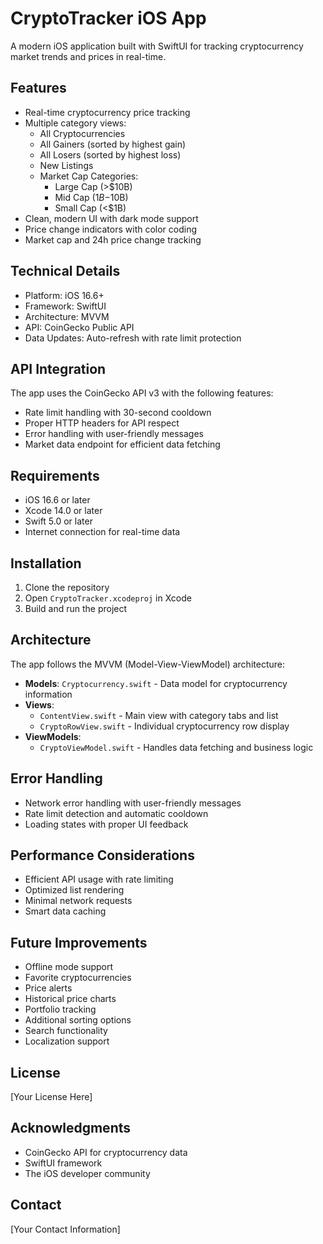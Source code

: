 # CryptoTracker iOS App

A modern iOS application built with SwiftUI for tracking cryptocurrency market trends and prices in real-time.

## Features

- Real-time cryptocurrency price tracking
- Multiple category views:
  - All Cryptocurrencies
  - All Gainers (sorted by highest gain)
  - All Losers (sorted by highest loss)
  - New Listings
  - Market Cap Categories:
    * Large Cap (>$10B)
    * Mid Cap ($1B-$10B)
    * Small Cap (<$1B)
- Clean, modern UI with dark mode support
- Price change indicators with color coding
- Market cap and 24h price change tracking

## Technical Details

- Platform: iOS 16.6+
- Framework: SwiftUI
- Architecture: MVVM
- API: CoinGecko Public API
- Data Updates: Auto-refresh with rate limit protection

## API Integration

The app uses the CoinGecko API v3 with the following features:
- Rate limit handling with 30-second cooldown
- Proper HTTP headers for API respect
- Error handling with user-friendly messages
- Market data endpoint for efficient data fetching

## Requirements

- iOS 16.6 or later
- Xcode 14.0 or later
- Swift 5.0 or later
- Internet connection for real-time data

## Installation

1. Clone the repository
2. Open `CryptoTracker.xcodeproj` in Xcode
3. Build and run the project

## Architecture

The app follows the MVVM (Model-View-ViewModel) architecture:

- **Models**: `Cryptocurrency.swift` - Data model for cryptocurrency information
- **Views**: 
  - `ContentView.swift` - Main view with category tabs and list
  - `CryptoRowView.swift` - Individual cryptocurrency row display
- **ViewModels**: 
  - `CryptoViewModel.swift` - Handles data fetching and business logic

## Error Handling

- Network error handling with user-friendly messages
- Rate limit detection and automatic cooldown
- Loading states with proper UI feedback

## Performance Considerations

- Efficient API usage with rate limiting
- Optimized list rendering
- Minimal network requests
- Smart data caching

## Future Improvements

- Offline mode support
- Favorite cryptocurrencies
- Price alerts
- Historical price charts
- Portfolio tracking
- Additional sorting options
- Search functionality
- Localization support

## License

[Your License Here]

## Acknowledgments

- CoinGecko API for cryptocurrency data
- SwiftUI framework
- The iOS developer community

## Contact

[Your Contact Information]
